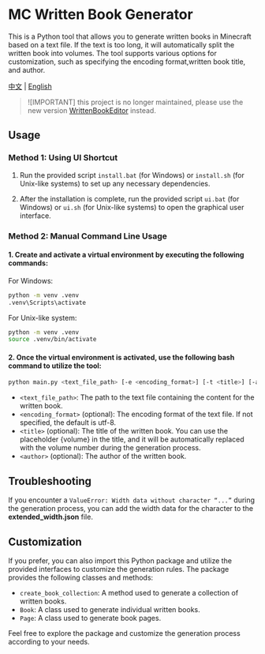 # MC Written Book Generator

This is a Python tool that allows you to generate written books in Minecraft based on a text file. If the text is too long, it will automatically split the written book into volumes. The tool supports various options for customization, such as specifying the encoding format,written book title, and author.

[中文](README.md) | [English](docs/README-en.md)

> ![IMPORTANT]
> this project is no longer maintained, please use the new version [WrittenBookEditor](https://github.com/XiYang6666/WrittenBookEditor) instead.

## Usage

### Method 1: Using UI Shortcut

1. Run the provided script `install.bat` (for Windows) or `install.sh` (for Unix-like systems) to set up any necessary dependencies.

2. After the installation is complete, run the provided script `ui.bat` (for Windows) or `ui.sh` (for Unix-like systems) to open the graphical user interface.

### Method 2: Manual Command Line Usage

#### 1. Create and activate a virtual environment by executing the following commands:

For Windows:

```bash
python -m venv .venv
.venv\Scripts\activate
```

For Unix-like system:

```bash
python -m venv .venv
source .venv/bin/activate
```

#### 2. Once the virtual environment is activated, use the following bash command to utilize the tool:

```bash
python main.py <text_file_path> [-e <encoding_format>] [-t <title>] [-a <author>]
```

- `<text_file_path>`: The path to the text file containing the content for the written book.
- `<encoding_format>` (optional): The encoding format of the text file. If not specified, the default is utf-8.
- `<title>` (optional): The title of the written book. You can use the placeholder {volume} in the title, and it will be automatically replaced with the volume number during the generation process.
- `<author>` (optional): The author of the written book.

## Troubleshooting

If you encounter a `ValueError: Width data without character “...”` during the generation process, you can add the width data for the character to the **extended_width.json** file.

## Customization

If you prefer, you can also import this Python package and utilize the provided interfaces to customize the generation rules. The package provides the following classes and methods:

- `create_book_collection`: A method used to generate a collection of written books.
- `Book`: A class used to generate individual written books.
- `Page`: A class used to generate book pages.

Feel free to explore the package and customize the generation process according to your needs.
